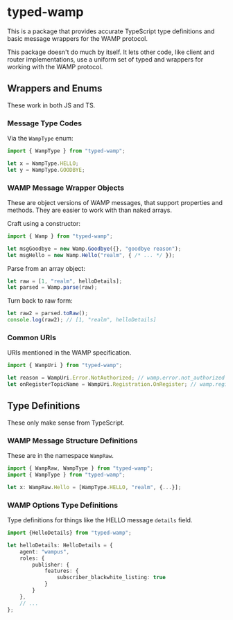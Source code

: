 # typed-wamp

This is a package that provides accurate TypeScript type definitions and basic message wrappers for the WAMP protocol.

This package doesn't do much by itself. It lets other code, like client and router implementations, use a uniform set of typed and wrappers for working with the WAMP protocol.

## Wrappers and Enums

These work in both JS and TS.

### Message Type Codes

Via the `WampType` enum:

```typescript
import { WampType } from "typed-wamp";

let x = WampType.HELLO;
let y = WampType.GOODBYE;
```

###  WAMP Message Wrapper Objects

These are object versions of WAMP messages, that support properties and methods. They are easier to work with than naked arrays.

Craft using a constructor:

```typescript
import { Wamp } from "typed-wamp";

let msgGoodbye = new Wamp.Goodbye({}, "goodbye reason");
let msgHello = new Wamp.Hello("realm", { /* ... */ });
```

Parse from an array object:

```typescript
let raw = [1, "realm", helloDetails];
let parsed = Wamp.parse(raw);
```

Turn back to raw form:

```typescript
let raw2 = parsed.toRaw();
console.log(raw2); // [1, "realm", helloDetails]
```

### Common URIs

URIs mentioned in the WAMP specification.

```typescript
import { WampUri } from "typed-wamp";

let reason = WampUri.Error.NotAuthorized; // wamp.error.not_authorized
let onRegisterTopicName = WampUri.Registration.OnRegister; // wamp.registration.on_register
```

## Type Definitions

These only make sense from TypeScript.

### WAMP Message Structure Definitions

These are in the namespace `WampRaw`. 

```typescript
import { WampRaw, WampType } from "typed-wamp";
import { WampType } from "typed-wamp";

let x: WampRaw.Hello = [WampType.HELLO, "realm", {...}];
```

### WAMP Options Type Definitions

Type definitions for things like the HELLO message `details` field.

```typescript
import {HelloDetails} from "typed-wamp";

let helloDetails: HelloDetails = {
    agent: "wampus",
    roles: {
        publisher: {
            features: {
                subscriber_blackwhite_listing: true
            }
        }
    },
    // ...
};
```